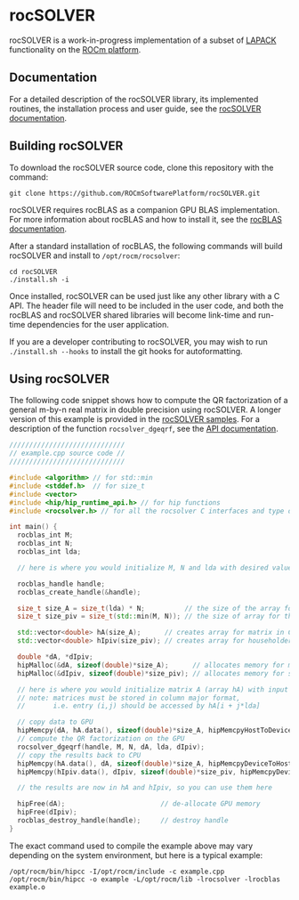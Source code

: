 # rocSOLVER

rocSOLVER is a work-in-progress implementation of a subset of [LAPACK][1]
functionality on the [ROCm platform][2].

## Documentation

For a detailed description of the rocSOLVER library, its implemented routines,
the installation process and user guide, see the [rocSOLVER documentation][3].

## Building rocSOLVER

To download the rocSOLVER source code, clone this repository with the command:

    git clone https://github.com/ROCmSoftwarePlatform/rocSOLVER.git

rocSOLVER requires rocBLAS as a companion GPU BLAS implementation. For
more information about rocBLAS and how to install it, see the
[rocBLAS documentation][4].

After a standard installation of rocBLAS, the following commands will build
rocSOLVER and install to `/opt/rocm/rocsolver`:

    cd rocSOLVER
    ./install.sh -i

Once installed, rocSOLVER can be used just like any other library with a C API.
The header file will need to be included in the user code, and both the rocBLAS
and rocSOLVER shared libraries will become link-time and run-time dependencies
for the user application.

If you are a developer contributing to rocSOLVER, you may wish to run
`./install.sh --hooks` to install the git hooks for autoformatting.

## Using rocSOLVER

The following code snippet shows how to compute the QR factorization of a
general m-by-n real matrix in double precision using rocSOLVER. A longer
version of this example is provided in the [rocSOLVER samples][5].
For a description of the function `rocsolver_dgeqrf`, see the
[API documentation][6].

```cpp
/////////////////////////////
// example.cpp source code //
/////////////////////////////

#include <algorithm> // for std::min
#include <stddef.h>  // for size_t
#include <vector>
#include <hip/hip_runtime_api.h> // for hip functions
#include <rocsolver.h> // for all the rocsolver C interfaces and type declarations

int main() {
  rocblas_int M;
  rocblas_int N;
  rocblas_int lda;

  // here is where you would initialize M, N and lda with desired values

  rocblas_handle handle;
  rocblas_create_handle(&handle);

  size_t size_A = size_t(lda) * N;          // the size of the array for the matrix
  size_t size_piv = size_t(std::min(M, N)); // the size of array for the Householder scalars

  std::vector<double> hA(size_A);      // creates array for matrix in CPU
  std::vector<double> hIpiv(size_piv); // creates array for householder scalars in CPU

  double *dA, *dIpiv;
  hipMalloc(&dA, sizeof(double)*size_A);      // allocates memory for matrix in GPU
  hipMalloc(&dIpiv, sizeof(double)*size_piv); // allocates memory for scalars in GPU

  // here is where you would initialize matrix A (array hA) with input data
  // note: matrices must be stored in column major format,
  //       i.e. entry (i,j) should be accessed by hA[i + j*lda]

  // copy data to GPU
  hipMemcpy(dA, hA.data(), sizeof(double)*size_A, hipMemcpyHostToDevice);
  // compute the QR factorization on the GPU
  rocsolver_dgeqrf(handle, M, N, dA, lda, dIpiv);
  // copy the results back to CPU
  hipMemcpy(hA.data(), dA, sizeof(double)*size_A, hipMemcpyDeviceToHost);
  hipMemcpy(hIpiv.data(), dIpiv, sizeof(double)*size_piv, hipMemcpyDeviceToHost);

  // the results are now in hA and hIpiv, so you can use them here

  hipFree(dA);                        // de-allocate GPU memory
  hipFree(dIpiv);
  rocblas_destroy_handle(handle);     // destroy handle
}
```

The exact command used to compile the example above may vary depending on the
system environment, but here is a typical example:

    /opt/rocm/bin/hipcc -I/opt/rocm/include -c example.cpp
    /opt/rocm/bin/hipcc -o example -L/opt/rocm/lib -lrocsolver -lrocblas example.o


[1]: https://www.netlib.org/lapack/explore-html/index.html
[2]: https://rocm.github.io
[3]: https://rocsolver.readthedocs.io/en/latest
[4]: https://rocblas.readthedocs.io/en/latest
[5]: rocsolver/clients/samples/example_basic.cpp
[6]: https://rocsolver.readthedocs.io/en/latest/userguide_api.html#rocsolver-type-geqrf
